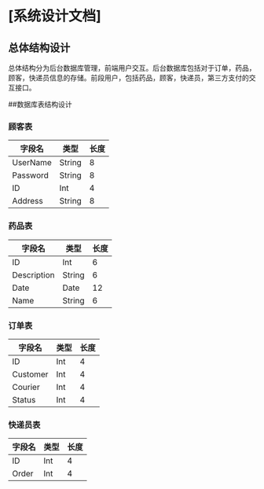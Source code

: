 # [系统设计文档]

## 总体结构设计
总体结构分为后台数据库管理，前端用户交互。后台数据库包括对于订单，药品，顾客，快递员信息的存储。前段用户，包括药品，顾客，快递员，第三方支付的交互接口。


##数据库表结构设计

### 顾客表

| 字段名  | 类型  | 长度  |
| ----- | ------|-------|
| UserName  | String | 8  |
| Password  | String | 8  |
| ID  | Int | 4 |
| Address  | String | 8  |
             
         
### 药品表

| 字段名  | 类型  | 长度  |
| ----- | ------|-------|
| ID  | Int | 6  |
| Description  | String | 6 |
| Date  | Date | 12  |
| Name  | String | 6  |


### 订单表
| 字段名  | 类型  | 长度  |
| ----- | ------|-------|
| ID  | Int | 4  |
| Customer  | Int | 4 |
| Courier  | Int | 4  |
| Status  | Int | 4  |


### 快递员表
| 字段名  | 类型  | 长度  |
| ----- | ------|-------|
| ID  | Int | 4  |
| Order  | Int | 4 |


